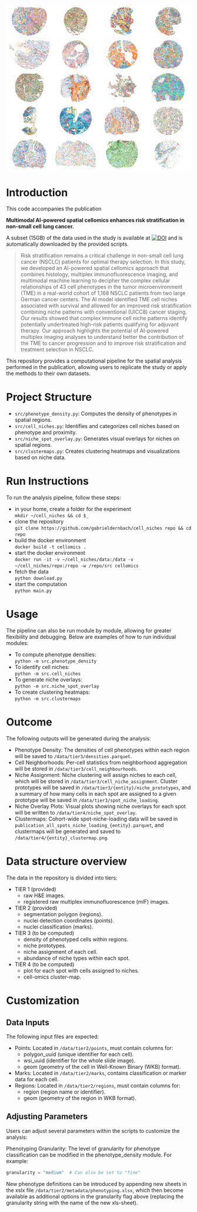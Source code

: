 ![alt text](https://github.com/gabrieldernbach/cell-niches/blob/main/spots.png)

Introduction
============
This code accompanies the publication

**Multimodal AI-powered spatial cellomics enhances risk stratification in non-small cell lung cancer.**

A subset (15GB) of the data used in the study is available at [![DOI](https://zenodo.org/badge/DOI/10.5281/zenodo.11395885.svg)](https://doi.org/10.5281/zenodo.11395885) and is automatically downloaded by the provided scripts.


> Risk stratification remains a critical challenge in non-small cell lung cancer (NSCLC) patients for optimal therapy
> selection. In this study, we developed an AI-powered spatial cellomics approach that combines histology, multiplex
> immunofluorescence imaging, and multimodal machine learning to decipher the complex cellular relationships of 43 cell
> phenotypes in the tumor microenvironment (TME) in a real-world cohort of 1,168 NSCLC patients from two large German
> cancer centers. The AI model identified TME cell niches associated with survival and allowed for an improved risk
> stratification combining niche patterns with conventional (UICC8) cancer staging. Our results showed that complex
> immune
> cell niche patterns identify potentially undertreated high-risk patients qualifying for adjuvant therapy. Our approach
> highlights the potential of AI-powered multiplex imaging analyses to understand better the contribution of the TME to
> cancer progression and to improve risk stratification and treatment selection in NSCLC.
>


This repository provides a computational pipeline for the spatial analysis performed in the publication, allowing users to replicate the study or apply the methods to their own datasets.

# Project Structure

- `src/phenotype_density.py`: Computes the density of phenotypes in spatial regions.
- `src/cell_niches.py`: Identifies and categorizes cell niches based on phenotype and proximity.
- `src/niche_spot_overlay.py`: Generates visual overlays for niches on spatial regions.
- `src/clustermaps.py`: Creates clustering heatmaps and visualizations based on niche data.

# Run Instructions
To run the analysis pipeline, follow these steps:

* in your home, create a folder for the experiment <br> `mkdir ~/cell_niches && cd $_`
* clone the repository <br> `git clone https://github.com/gabrieldernbach/cell_niches repo && cd repo`
* build the docker environment <br> `docker build -t cellomics . `
* start the docker environment <br> `docker run -it -v ~/cell_niches/data:/data -v ~/cell_niches/repo:/repo -w /repo/src cellomics`
* fetch the data <br> `python download.py`
* start the computation <br> `python main.py`

# Usage
The pipeline can also be run module by module, allowing for greater flexibility and debugging. Below are examples of how to run individual modules:

* To compute phenotype densities: <br> `python -m src.phenotype_density`
* To identify cell niches: <br> `python -m src.cell_niches`
* To generate niche overlays: <br> `python -m src.niche_spot_overlay`
* To create clustering heatmaps: <br> `python -m src.clustermaps`

# Outcome
The following outputs will be generated during the analysis:

* Phenotype Density: The densities of cell phenotypes within each region will be saved to `/data/tier3/densities.parquet`.
* Cell Neighborhoods: Per-cell statistics from neighborhood aggregation will be stored in `/data/tier3/cell_neighbourhoods`.
* Niche Assignment: Niche clustering will assign niches to each cell, which will be stored in `/data/tier3/cell_niche_assignment`. Cluster prototypes will be saved in `/data/tier3/{entity}/niche_prototypes`, and a summary of how many cells in each spot are assigned to a given prototype will be saved in `/data/tier3/spot_niche_loading`.
* Niche Overlay Plots: Visual plots showing niche overlays for each spot will be written to `/data/tier4/niche_spot_overlay`.
* Clustermaps: Cohort-wide spot-niche-loading data will be saved in `publication_all_spots_niche_loading_{entity}.parquet`, and clustermaps will be generated and saved to `/data/tier4/{entity}_clustermap.png`.

# Data structure overview

The data in the repository is divided into tiers:

* TIER 1 (provided)
    * raw H&E images.
    * registered raw multiplex immunofluorescence (mIF) images.
* TIER 2 (provided)
    * segmentation polygon (regions).
    * nuclei detection coordinates (points).
    * nuclei classification (marks).
* TIER 3 (to be computed)
    * density of phenotyped cells within regions.
    * niche prototypes.
    * niche assignment of each cell.
    * abundance of niche types within each spot.
* TIER 4 (to be computed)
    * plot for each spot with cells assigned to niches.
    * cell-omics cluster-map.

# Customization

## Data Inputs
The following input files are expected:

* Points: Located in `/data/tier2/points`, must contain columns for:
   * polygon_uuid (unique identifier for each cell).
   * wsi_uuid (identifier for the whole slide image).
   * geom (geometry of the cell in Well-Known Binary (WKB) format).
* Marks: Located in `/data/tier2/marks`, contains classification or marker data for each cell.
* Regions: Located in `/data/tier2/regions`, must contain columns for:
   * region (region name or identifier).
   * geom (geometry of the region in WKB format).

## Adjusting Parameters

Users can adjust several parameters within the scripts to customize the analysis:

Phenotyping Granularity: The level of granularity for phenotype classification can be modified in the phenotype_density module. For example:
```python
granularity = "medium"  # Can also be set to "fine"
```
New phenotype definitions can be introduced by appending new sheets in the xslx file `/data/tier2/metadata/phenotyping.xlsx`, which then become available
as additional options in the granularity flag above (replacing the granularity string with the name of the new xls-sheet).
